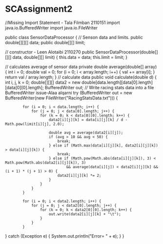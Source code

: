 # SCAssignment2

//Missing Import Statement - Tala Filmban 2110151
import java.io.BufferedWriter
import java.io.FileWriter

public class SensorDataProcessor {
// Senson data and limits.
public double[][][] data;
public double[][] limit;

// constructor - Leen Alotaibi 2110270
public SensorDataProcessor(double[][][] data, double[][] limit) {
this.data = data;
this.limit = limit;
}

// calculates average of sensor data
private double average(double[] array) {
int i = 0;
double val = 0;
for (i = 0; i < array.length; i++) {
val += array[i];
}
return val / array.length;
}
// calculate data
public void calculate(double d) {
int i, j, k = 0;
double[][][] data2 = new
double[data.length][data[0].length][data[0][0].length];
BufferedWriter out;
// Write racing stats data into a file BufferedWriter issue-Alaa alqarni
try (BufferedWriter out = new BufferedWriter(new FileWriter("RacingStatsData.txt"))) {

            for (i = 0; i < data.length; i++) {
                for (j = 0; j < data[0].length; j++) {
                    for (k = 0; k < data[0][0].length; k++) {
                        data2[i][j][k] = data[i][j][k] / d - Math.pow(limit[i][j], 2.0);

                        double avg = average(data2[i][j]);
                        if (avg > 10 && avg < 50) {
                            break;
                        } else if (Math.max(data[i][j][k], data2[i][j][k]) > data[i][j][k]) {
                            break;
                        } else if (Math.pow(Math.abs(data[i][j][k]), 3) < Math.pow(Math.abs(data2[i][j][k]), 3)
                                && average(data[i][j]) < data2[i][j][k] && (i + 1) * (j + 1) > 0) {
                            data2[i][j][k] *= 2;
                        }
                    }
                }
            }

            for (i = 0; i < data2.length; i++) {
                for (j = 0; j < data2[0].length; j++) {
                    for (k = 0; k < data2[0][0].length; k++) {
                        out.write(data2[i][j][k] + "\t");
                    }
                }
            }


} catch (Exception e) {
System.out.println("Error= " + e);
}
}

